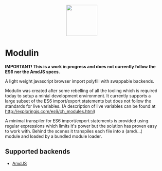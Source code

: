 <p align="center"><a><img width="102"src="https://github.com/RikardLegge/modulin/blob/master/resources/logo.png"></a></p>

# Modulin


__IMPORTANT! This is a work in progress and does not currently follow the ES6 nor the AmdJS specs.__

A light weight javascript browser import polyfill with swappable backends.

Modulin was created after some rebelling of all the tooling which is required today to setup a minial development environment. It currently supports a large subset of the ES6 import/export statements but does not follow the standards for live variables. (A description of live variables can be found at http://exploringjs.com/es6/ch_modules.html)

A minimal transpiler for ES6 import/export statements is provided using regular expressions which limits it's power but the solution has proven easy to work with. Behind the scenes it transpiles each file into a (amd/...) module and loaded by a bundled module loader.

## Supported backends
* [AmdJS](https://github.com/amdjs/amdjs-api/blob/master/AMD.md) 
